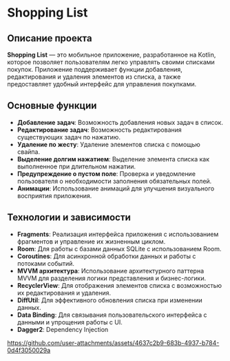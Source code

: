 # Shopping List

## Описание проекта

**Shopping List** — это мобильное приложение, разработанное на Kotlin, которое позволяет пользователям легко управлять своими списками покупок. Приложение поддерживает функции добавления, редактирования и удаления элементов из списка, а также предоставляет удобный интерфейс для управления покупками.

## Основные функции
- **Добавление задач**: Возможность добавления новых задач в список.
- **Редактирование задач**: Возможность редактирования существующих задач по нажатию.
- **Удаление по жесту**: Удаление элементов списка с помощью свайпа.
- **Выделение долгим нажатием**: Выделение элемента списка как выполненное при длительном нажатии.
- **Предупреждение о пустом поле**: Проверка и уведомление пользователя о необходимости заполнения обязательных полей.
- **Анимации**: Использование анимаций для улучшения визуального восприятия приложения.


## Технологии и зависимости
- **Fragments**: Реализация интерфейса приложения с использованием фрагментов и управление их жизненным циклом.
- **Room**: Для работы с базами данных SQLite с использованием Room.
- **Coroutines**: Для асинхронной обработки данных и работы с потоками событий.
- **MVVM архитектура**: Использование архитектурного паттерна MVVM для разделения логики представления и бизнес-логики.
- **RecyclerView**: Для отображения элементов списка с возможностью их редактирования и удаления.
- **DiffUtil**: Для эффективного обновления списка при изменении данных.
- **Data Binding**: Для связывания пользовательского интерфейса с данными и упрощения работы с UI.
- **Dagger2**: Dependency Injection


https://github.com/user-attachments/assets/4637c2b9-683b-4937-b784-0d4f3050029a



